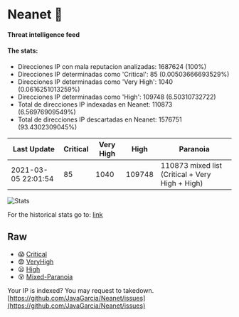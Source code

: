 # Neanet :hocho:
#### Threat intelligence feed
#### The stats:

- Direcciones IP con mala reputacion analizadas: 1687624 (100%)
- Direcciones IP determinadas como 'Critical':  85 (0.00503666693529%)
- Direcciones IP determinadas como 'Very High':  1040 (0.0616251013259%)
- Direcciones IP determinadas como 'High':  109748 (6.50310732722)
- Total de direcciones IP indexadas en Neanet:  110873 (6.56976909549%)
- Total de direcciones IP descartadas en Neanet:  1576751 (93.4302309045%)

| Last Update | Critical | Very High | High | Paranoia |
| --- | --- | --- | --- | --- |
| 2021-03-05 22:01:54 | 85 | 1040 | 109748 | 110873 mixed list (Critical + Very High + High)|

![Stats](https://docs.google.com/spreadsheets/d/e/2PACX-1vSnaNMIXVabIpDJjufMlzH7poXnshF3mgd8Is1g9ytUEzVsP5my4Trn8f-xkoLLQ38xpL3HtmUexLo6/pubchart?oid=501124687&format=image)

For the historical stats go to: [link](/stats.csv)
## Raw
- :scream: [Critical](https://raw.githubusercontent.com/JavaGarcia/Neanet/master/blacklists/neanet_critical.txt)
- :fearful: [VeryHigh](https://raw.githubusercontent.com/JavaGarcia/Neanet/master/blacklists/neanet_veryHigh.txtt)
- :frowning: [High](https://raw.githubusercontent.com/JavaGarcia/Neanet/master/blacklists/neanet_high.txt)
- :dizzy_face: [Mixed-Paranoia](https://raw.githubusercontent.com/JavaGarcia/Neanet/master/blacklists/neanet_all.txt)


Your IP is indexed? You may request to takedown. [https://github.com/JavaGarcia/Neanet/issues](https://github.com/JavaGarcia/Neanet/issues)













































































































































































































































































































































































































































































































































































































































































































































































































































































































































































































































































































































































































































































































































































































































































































































































































































































































































































































































































































































































































































































































































































































































































































































































































































































































































































































































































































































































































































































































































































































































































































































































































































































































































































































































































































































































































































































































































































































































































































































































































































































































































































































































































































































































































































































































































































































































































































































































































































